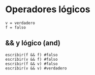 # Operadores lógicos

```
v = verdadero
f = falso
```
## && y lógico (and)
```
escribir(f && f) #falso
escribir(v && f) #falso
escribir(f && v) #falso
escribir(v && v) #verdadero
```
